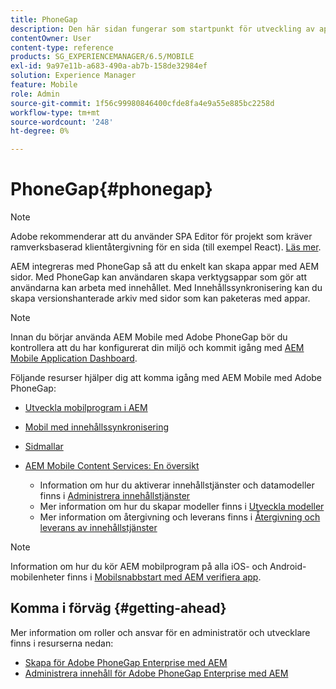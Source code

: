 ```yaml
---
title: PhoneGap
description: Den här sidan fungerar som startpunkt för utveckling av appar med PhoneGap Enterprise med AEM. AEM integreras med PhoneGap så att du enkelt kan skapa appar med AEM sidor. Med PhoneGap kan användaren skapa verktygsappar som gör att användarna kan arbeta med innehållet.
contentOwner: User
content-type: reference
products: SG_EXPERIENCEMANAGER/6.5/MOBILE
exl-id: 9a97e11b-a683-490a-ab7b-158de32984ef
solution: Experience Manager
feature: Mobile
role: Admin
source-git-commit: 1f56c99980846400cfde8fa4e9a55e885bc2258d
workflow-type: tm+mt
source-wordcount: '248'
ht-degree: 0%

---
```


# PhoneGap{#phonegap}

>[!NOTE]
>
>Adobe rekommenderar att du använder SPA Editor för projekt som kräver ramverksbaserad klientåtergivning för en sida (till exempel React). [Läs mer](/help/sites-developing/spa-overview.md).

AEM integreras med PhoneGap så att du enkelt kan skapa appar med AEM sidor. Med PhoneGap kan användaren skapa verktygsappar som gör att användarna kan arbeta med innehållet. Med Innehållssynkronisering kan du skapa versionshanterade arkiv med sidor som kan paketeras med appar.

>[!NOTE]
>
>Innan du börjar använda AEM Mobile med Adobe PhoneGap bör du kontrollera att du har konfigurerat din miljö och kommit igång med [AEM Mobile Application Dashboard](/help/mobile/phonegap-authoring-apps.md).

Följande resurser hjälper dig att komma igång med AEM Mobile med Adobe PhoneGap:

* [Utveckla mobilprogram i AEM](/help/mobile/developing-mobile-applications.md)
* [Mobil med innehållssynkronisering](/help/mobile/phonegap-contentsync.md)
* [Sidmallar](/help/mobile/phonegap-apps-arch-page-templates.md)

* [AEM Mobile Content Services: En översikt](/help/mobile/develop-content-as-a-service.md)

   * Information om hur du aktiverar innehållstjänster och datamodeller finns i [Administrera innehållstjänster](/help/mobile/developing-content-services.md)
   * Mer information om hur du skapar modeller finns i [Utveckla modeller](/help/mobile/administer-mobile-apps.md)
   * Mer information om återgivning och leverans finns i [Återgivning och leverans av innehållstjänster](/help/mobile/rendering-and-delivery.md)

>[!NOTE]
>
>Information om hur du kör AEM mobilprogram på alla iOS- och Android-mobilenheter finns i [Mobilsnabbstart med AEM verifiera app](/help/mobile/phonegap-mobile-quickstart.md).

## Komma i förväg {#getting-ahead}

Mer information om roller och ansvar för en administratör och utvecklare finns i resurserna nedan:

* [Skapa för Adobe PhoneGap Enterprise med AEM](/help/mobile/phonegap.md)
* [Administrera innehåll för Adobe PhoneGap Enterprise med AEM](/help/mobile/administer-phonegap.md)
